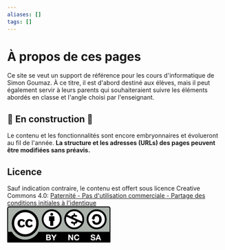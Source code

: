 ```yaml
---
aliases: []
tags: []
---
```


# À propos de ces pages

Ce site se veut un support de référence pour les cours d'informatique de Simon Goumaz. À ce titre, il est d'abord destiné aux élèves, mais il peut également servir à leurs parents qui souhaiteraient suivre les éléments abordés en classe et l'angle choisi par l'enseignant.

## 🚧 En construction 🚧

Le contenu et les fonctionnalités sont encore embryonnaires et évolueront au fil de l'année. **La structure et les adresses (URLs) des pages peuvent être modifiées sans préavis.**


## Licence

Sauf indication contraire, le contenu est offert sous licence Creative Commons 4.0: <a rel="license" href="http://creativecommons.org/licenses/by-nc-sa/4.0/">Paternité - Pas d'utilisation commerciale - Partage des conditions initiales à l'identique</a><br>
<a rel="license" href="http://creativecommons.org/licenses/by-nc-sa/4.0/"><img alt="Contrat Creative Commons" style="border-width:0" src="./img/license-cc-by-nc-sa.svg" /></a>
